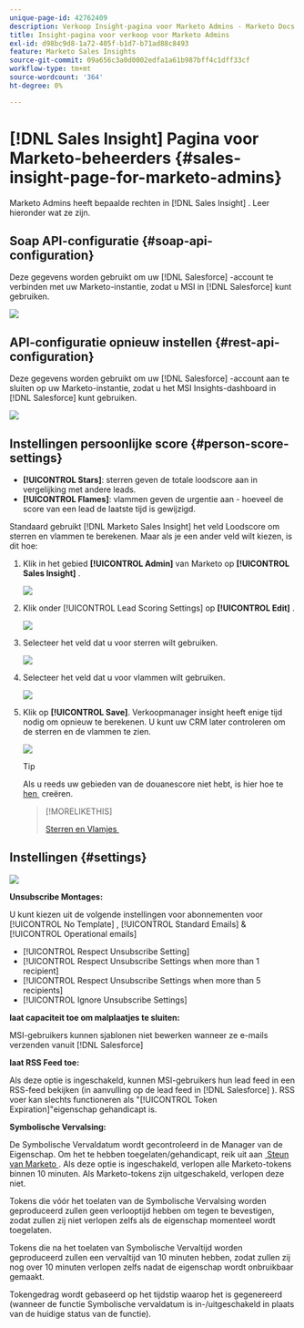 ```yaml
---
unique-page-id: 42762409
description: Verkoop Insight-pagina voor Marketo Admins - Marketo Docs - Productdocumentatie
title: Insight-pagina voor verkoop voor Marketo Admins
exl-id: d98bc9d8-1a72-405f-b1d7-b71ad88c8493
feature: Marketo Sales Insights
source-git-commit: 09a656c3a0d0002edfa1a61b987bff4c1dff33cf
workflow-type: tm+mt
source-wordcount: '364'
ht-degree: 0%

---
```


# [!DNL Sales Insight] Pagina voor Marketo-beheerders {#sales-insight-page-for-marketo-admins}

Marketo Admins heeft bepaalde rechten in [!DNL Sales Insight] . Leer hieronder wat ze zijn.

## Soap API-configuratie {#soap-api-configuration}

Deze gegevens worden gebruikt om uw [!DNL Salesforce] -account te verbinden met uw Marketo-instantie, zodat u MSI in [!DNL Salesforce] kunt gebruiken.

![](assets/one-1.png)

## API-configuratie opnieuw instellen {#rest-api-configuration}

Deze gegevens worden gebruikt om uw [!DNL Salesforce] -account aan te sluiten op uw Marketo-instantie, zodat u het MSI Insights-dashboard in [!DNL Salesforce] kunt gebruiken.

![](assets/two-1.png)

## Instellingen persoonlijke score {#person-score-settings}

* **[!UICONTROL Stars]**: sterren geven de totale loodscore aan in vergelijking met andere leads.
* **[!UICONTROL Flames]**: vlammen geven de urgentie aan - hoeveel de score van een lead de laatste tijd is gewijzigd.

Standaard gebruikt [!DNL Marketo Sales Insight] het veld Loodscore om sterren en vlammen te berekenen. Maar als je een ander veld wilt kiezen, is dit hoe:

1. Klik in het gebied **[!UICONTROL Admin]** van Marketo op **[!UICONTROL Sales Insight]** .

   ![](assets/four.png)

1. Klik onder [!UICONTROL Lead Scoring Settings] op **[!UICONTROL Edit]** .

   ![](assets/five.png)

1. Selecteer het veld dat u voor sterren wilt gebruiken.

   ![](assets/six.png)

1. Selecteer het veld dat u voor vlammen wilt gebruiken.

   ![](assets/seven.png)

1. Klik op **[!UICONTROL Save]**. Verkoopmanager insight heeft enige tijd nodig om opnieuw te berekenen. U kunt uw CRM later controleren om de sterren en de vlammen te zien.

   ![](assets/eight.png)

   >[!TIP]
   >
   >Als u reeds uw gebieden van de douanescore niet hebt, is hier hoe te [&#x200B; hen &#x200B;](/help/marketo/product-docs/administration/field-management/create-a-custom-field-in-marketo.md) creëren.

   >[!MORELIKETHIS]
   >
   >[&#x200B; Sterren en Vlamjes &#x200B;](/help/marketo/product-docs/marketo-sales-insight/msi-for-salesforce/features/stars-and-flames/customize-stars-and-flames.md)

## Instellingen {#settings}

![](assets/nine.png)

**Unsubscribe Montages:**

U kunt kiezen uit de volgende instellingen voor abonnementen voor [!UICONTROL No Template] , [!UICONTROL Standard Emails] &amp; [!UICONTROL Operational emails]

* [!UICONTROL Respect Unsubscribe Setting]
* [!UICONTROL Respect Unsubscribe Settings when more than 1 recipient]
* [!UICONTROL Respect Unsubscribe Settings when more than 5 recipients]
* [!UICONTROL Ignore Unsubscribe Settings]

**laat capaciteit toe om malplaatjes te sluiten:**

MSI-gebruikers kunnen sjablonen niet bewerken wanneer ze e-mails verzenden vanuit [!DNL Salesforce]

**laat RSS Feed toe:**

Als deze optie is ingeschakeld, kunnen MSI-gebruikers hun lead feed in een RSS-feed bekijken (in aanvulling op de lead feed in [!DNL Salesforce] ). RSS voer kan slechts functioneren als &quot;[!UICONTROL Token Expiration]&quot;eigenschap gehandicapt is.

**Symbolische Vervalsing:**

De Symbolische Vervaldatum wordt gecontroleerd in de Manager van de Eigenschap. Om het te hebben toegelaten/gehandicapt, reik uit aan [&#x200B; Steun van Marketo &#x200B;](https://nation.marketo.com/t5/Support/ct-p/Support). Als deze optie is ingeschakeld, verlopen alle Marketo-tokens binnen 10 minuten. Als Marketo-tokens zijn uitgeschakeld, verlopen deze niet.

Tokens die vóór het toelaten van de Symbolische Vervalsing worden geproduceerd zullen geen verlooptijd hebben om tegen te bevestigen, zodat zullen zij niet verlopen zelfs als de eigenschap momenteel wordt toegelaten.

Tokens die na het toelaten van Symbolische Vervaltijd worden geproduceerd zullen een vervaltijd van 10 minuten hebben, zodat zullen zij nog over 10 minuten verlopen zelfs nadat de eigenschap wordt onbruikbaar gemaakt.

Tokengedrag wordt gebaseerd op het tijdstip waarop het is gegenereerd (wanneer de functie Symbolische vervaldatum is in-/uitgeschakeld in plaats van de huidige status van de functie).
